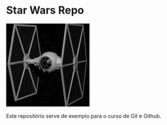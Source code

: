 # Star Wars Repo


<img src="/TieFighter.png">



Este repositório serve de exemplo para o curso de Git e Github.